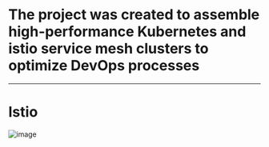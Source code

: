 # The project was created to assemble high-performance Kubernetes and istio service mesh clusters to optimize DevOps processes


_______________________________________________________________________________________________________________________________
# Istio
![image](https://github.com/user-attachments/assets/ebfb9892-9447-4325-b446-784a590fb094)
